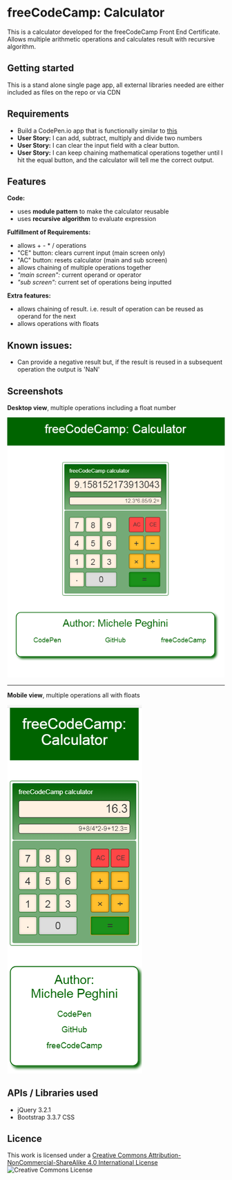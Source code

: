 # freeCodeCamp: Calculator

This is a calculator developed for the freeCodeCamp Front End Certificate. Allows multiple arithmetic operations and calculates result with recursive algorithm.

## Getting started

This is a stand alone single page app, all external libraries needed are either included as files on the repo or via CDN

## Requirements

* Build a CodePen.io app that is functionally similar to [this](https://codepen.io/FreeCodeCamp/full/rLJZrA/)
* **User Story:** I can add, subtract, multiply and divide two numbers
* **User Story:** I can clear the input field with a clear button.
* **User Story:** I can keep chaining mathematical operations together until I hit the equal button, and the calculator will tell me the correct output.

## Features

**Code:**
* uses **module pattern**  to make the calculator reusable
* uses **recursive algorithm** to evaluate expression

**Fulfillment of Requirements:**
* allows + - * / operations
* "CE" button: clears current input (main screen only)
* "AC" button: resets calculator (main and sub screen)
* allows chaining of multiple operations together
* *"main screen":* current operand or operator
* *"sub screen":* current set of operations being inputted

**Extra features:**
* allows chaining of result. i.e. result of operation can be reused as operand for the next
* allows operations with floats

## Known issues:

* Can provide a negative result but, if the result is reused in a subsequent operation the output is 'NaN'

## Screenshots

**Desktop view**, multiple operations including a float number 

![Multiple Operations](/calculator-desktop.png "multiple operations")

-------------------

**Mobile view**, multiple operations all with floats

![Multiple Float Operations](/calculator-mobile.png "multiple Float operations")

## APIs / Libraries used

* jQuery 3.2.1
* Bootstrap 3.3.7 CSS

## Licence 

This work is licensed under a [Creative Commons Attribution-NonCommercial-ShareAlike 4.0 International License](http://creativecommons.org/licenses/by-nc-sa/4.0/)
![Creative Commons License](https://i.creativecommons.org/l/by-nc-sa/4.0/88x31.png "Creative Commons License")

